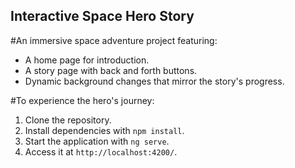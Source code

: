 ## Interactive Space Hero Story

#An immersive space adventure project featuring:
- A home page for introduction.
- A story page with back and forth buttons.
- Dynamic background changes that mirror the story's progress.

#To experience the hero's journey:
1. Clone the repository.
2. Install dependencies with `npm install`.
3. Start the application with `ng serve`.
4. Access it at `http://localhost:4200/`.


